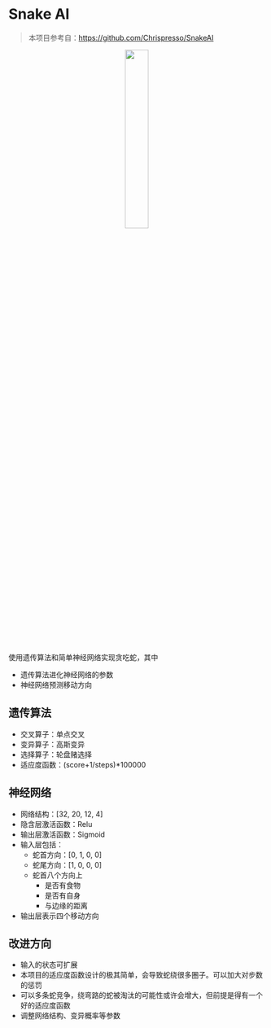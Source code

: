 # Snake AI

> 本项目参考自：https://github.com/Chrispresso/SnakeAI

<p align="center">
    <img src="https://github.com/Ackeraa/snake/blob/master/snake.gif"  width="30%" height="30%" />
</p>

使用遗传算法和简单神经网络实现贪吃蛇，其中
* 遗传算法进化神经网络的参数
* 神经网络预测移动方向

## 遗传算法
* 交叉算子：单点交叉
* 变异算子：高斯变异
* 选择算子：轮盘赌选择
* 适应度函数：(score+1/steps)*100000 

## 神经网络
* 网络结构：[32, 20, 12, 4]
* 隐含层激活函数：Relu
* 输出层激活函数：Sigmoid
* 输入层包括：
  * 蛇首方向：[0, 1, 0, 0]
  * 蛇尾方向：[1, 0, 0, 0]
  * 蛇首八个方向上
    * 是否有食物
    * 是否有自身
    * 与边缘的距离
* 输出层表示四个移动方向

## 改进方向
* 输入的状态可扩展
* 本项目的适应度函数设计的极其简单，会导致蛇绕很多圈子。可以加大对步数的惩罚
* 可以多条蛇竞争，绕弯路的蛇被淘汰的可能性或许会增大，但前提是得有一个好的适应度函数
* 调整网络结构、变异概率等参数

